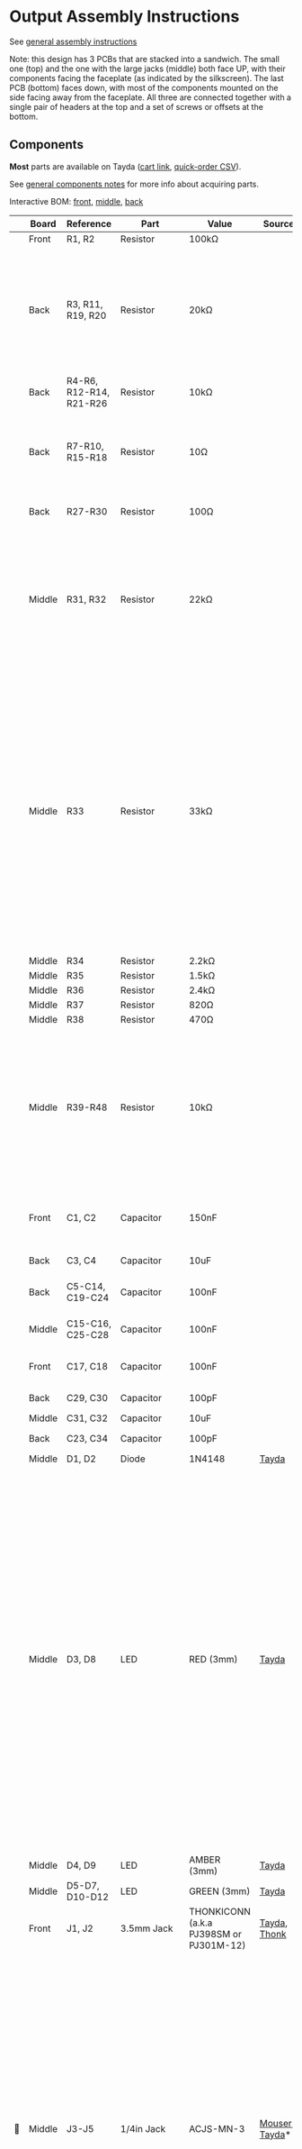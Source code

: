 # Output Assembly Instructions

See [general assembly instructions](https://quinnfreedman.github.io/modular/docs/assembly)

Note: this design has 3 PCBs that are stacked into a sandwich. The small one (top) and the one with the large jacks (middle) both face UP, with their components facing the faceplate (as indicated by the silkscreen). The last PCB (bottom) faces down, with most of the components mounted on the side facing away from the faceplate. All three are connected together with a single pair of headers at the top and a set of screws or offsets at the bottom.

## Components

**Most** parts are available on Tayda ([cart link](https://www.taydaelectronics.com/savecartpro/index/savenewquote/qid/50242216928), [quick-order CSV](https://freemodular.org/modules/Output/fm_output_tayda_bom.csv)).

See [general components notes](https://quinnfreedman.github.io/modular/docs/components) for more info about acquiring parts.

Interactive BOM: [front](https://quinnfreedman.github.io/fm-artifacts/Output/output_pcb_front_interactive_bom.html), [middle](https://quinnfreedman.github.io/fm-artifacts/Output/output_pcb_middle_interactive_bom.html), [back](https://quinnfreedman.github.io/fm-artifacts/Output/output_pcb_back_interactive_bom.html)

|    | Board | Reference               | Part             | Value                                   | Source  | Comment |
| -- | ----- | ----------------------- | ---------------- | --------------------------------------- | ------- | ------- |
|    | Front | R1, R2                  | Resistor         | 100kΩ                                   |         |         |
|    | Back  | R3, R11, R19, R20       | Resistor         | 20kΩ                                    |         | Some of these resistors overlap the mounting holes. I recommend putting in the standoff first and then putting the resistors over/around the bolt head. |
|    | Back  | R4-R6, R12-R14, R21-R26 | Resistor         | 10kΩ                                    |         | See above |
|    | Back  | R7-R10, R15-R18         | Resistor         | 10Ω                                     |         | Adds output impedance to headphone output; protects against shorts when plugging in headphones. |
|    | Back  | R27-R30                 | Resistor         | 100Ω                                    |         | Output impedance for line level output. |
|    | Middle| R31, R32                | Resistor         | 22kΩ                                    |         | Controls the decay of the peak detector display. A lower value will make the display follow the audio signal more closely. A higher value will show signal peaks for longer. 20kΩ is fine here. |
|    | Middle| R33                     | Resistor         | 33kΩ                                    |         | R33-R38 provide the voltage reference for the volume meter. To get an accurate meter, they all must be the exact values given at 1% tolerance. But, if you don't have all the correct values, only the display will be effected; not the audio. Alternatively, if you want to use a different scale for the meters, you could use your own choice of values here. They are arranged as a voltage divider ladder from 12v to 0v. |
|    | Middle| R34                     | Resistor         | 2.2kΩ                                   |         |         |
|    | Middle| R35                     | Resistor         | 1.5kΩ                                   |         |         |
|    | Middle| R36                     | Resistor         | 2.4kΩ                                   |         |         |
|    | Middle| R37                     | Resistor         | 820Ω                                    |         |         |
|    | Middle| R38                     | Resistor         | 470Ω                                    |         |         |
|    | Middle| R39-R48                 | Resistor         | 10kΩ                                    |         | Controls LED brightness for display. Higher values mean dimmer LEDs. Different color LEDs might have slightly different brightnesses, so you might want to experiment tuning these values to make all your LEDs uniform. |
|    | Front | C1, C2                  | Capacitor        | 150nF                                   |         | Combines with R1-R2 to make a high-pass filter for the input. 100nF is fine here too. |
|    | Back  | C3, C4                  | Capacitor        | 10uF                                    |         | Power supply noise filtering capacitors. |
|    | Back  | C5-C14, C19-C24         | Capacitor        | 100nF                                   |         | Power supply noise filtering/decoupling capacitors. |
|    | Middle| C15-C16, C25-C28        | Capacitor        | 100nF                                   |         | Power supply noise filtering/decoupling capacitors. |
|    | Front | C17, C18                | Capacitor        | 100nF                                   |         | Power supply noise filtering/decoupling capacitors. |
|    | Back  | C29, C30                | Capacitor        | 100pF                                   |         | Op-amp feedback stabilizers. |
|    | Middle| C31, C32                | Capacitor        | 10uF                                    |         |         |
|    | Back  | C23, C34                | Capacitor        | 100pF                                   |         | Op-amp feedback stabilizers. |
|    | Middle| D1, D2                  | Diode            | 1N4148                                  | [Tayda](https://www.taydaelectronics.com/1n4148-switching-signal-diode.html) |         |
|    | Middle| D3, D8                  | LED              | RED (3mm)                               | [Tayda](https://www.taydaelectronics.com/leds/round-leds/3mm-leds/led-3mm-red.html) | Must have long enough leads to reach from middle PCB to faceplate (1 inch). When not illuminated, these LEDs are exposed to 12v reverse current. Technically, this is outside the spec of most LEDs and could result in damage to the LED over time. If you are worried about this, you could look for LEDs with high reverse-voltage tolerance, or add a Zener diode or other high reverse voltage diode in series with one of the legs of each LED. But, after testing this design for a while with the cheapest Amazon LEDs, it seems like they were totally unaffected, so I wouldn't worry about it. |
|    | Middle| D4, D9                  | LED              | AMBER (3mm)                             | [Tayda](https://www.taydaelectronics.com/leds/round-leds/3mm-leds/led-3mm-orange.html) | See above |
|    | Middle| D5-D7, D10-D12          | LED              | GREEN (3mm)                             | [Tayda](https://www.taydaelectronics.com/leds/round-leds/3mm-leds/led-3mm-green.html) | See above |
|    | Front | J1, J2                  | 3.5mm Jack       | THONKICONN (a.k.a PJ398SM or PJ301M-12) | [Tayda](https://www.taydaelectronics.com/pj-3001f-3-5-mm-mono-phone-jack.html), [Thonk](https://www.thonk.co.uk/shop/thonkiconn/) | |
| 🔴 | Middle | J3-J5                   | 1/4in Jack       | ACJS-MN-3                               | [Mouser](https://www.mouser.com/ProductDetail/Amphenol-Audio/ACJS-MN-3?qs=c9RBuMmXG6ItVexVLzhiSw%3D%3D), [Tayda](https://www.taydaelectronics.com/hardware/6-35mm-1-4-plugs-jacks/6-35mm-1-4-stereo-phone-jack.html)* | The current version of the PCBs are designed for [ACJS-series](https://www.mouser.com/ProductDetail/Amphenol-Audio/ACJS-MN-3?qs=c9RBuMmXG6ItVexVLzhiSw%3D%3D) jacks. Any of the ACJS-MN-3, ACJS-MN-3S, ACJS-MN-5, ACJS-MV-3, ACJS-MV-3S or ACJS-MV-5 will work. The [PJ-629HAN sold on Tayda](https://www.taydaelectronics.com/hardware/6-35mm-1-4-plugs-jacks/6-35mm-1-4-stereo-phone-jack.html) can work but it isn't an exact fit. The blades are wider so they would need to be snipped/filed in order to fit into the holes in the PCB. I believe the polarity is also reversed (so left and right channels on the headphones would be flipped). I plan to make a future revision updated to use the cheaper Tayda jacks. |
|    | Back  | J6                      | IDC connector    | 2x5                                     | [Tayda](https://www.taydaelectronics.com/10-pin-box-header-connector-2-54mm.html) | Eurorack power header. Can use two rows of male pin headers or a shrouded connector (recommended). |
|    | Back  | J7                      | Unused           | -                                       |         | Expansion connector for future modules. Exposes an AC-coupled and buffered but unscaled copy of the input signal. |
| 🔴 | All   | J11-J23                 | Stacking Pin Headers | 1x10                                | [Tayda](https://www.taydaelectronics.com/stackable-header-10-pins-2-54mm.html), [Amazon (double-sided)](https://www.amazon.com/dp/B0B3XBYL3J), [Amazon (single-sided)](https://www.amazon.com/gp/product/B074HVBTZ4) | All 3 PCBs are connected by a single set of headers. There are a few ways to do this. You could use a stacking male/female header on the middle and use standard male/female headers on the top and bottom, use double-sided male headers on the middle and standard female on the top and bottom, or just use extra-long male headers and solder everything in place. The only thing that matters is that the offset between the front and middle PCBs is the right distance to align the large and small jacks. |
| 🔴 | Front | RV1, RV2                | Potentiometer    | B50kΩ Dual gang                         | [Thonk](https://www.thonk.co.uk/shop/alpha-9mm-pots-dshaft/) | Linear, dual gang. Any value is fine. |
|    | Front | U1                      | Op-amp           | TL072                                   | [Tayda](https://www.taydaelectronics.com/tl072-low-noise-j-fet-dual-op-amp-ic.html), [DigiKey](https://www.digikey.com/en/products/filter/instrumentation-op-amps-buffer-amps/687?s=N4IgjCBcoGwJxVAYygMwIYBsDOBTANCAPZQDaIALGGABxwDsIAuoQA4AuUIAyuwE4BLAHYBzEAF9CAWgTQQKSPwCuBYmXDNJIKQCZE8qMtUlI5AKwhCCJuK17TIdpgAM9PSxAx9AgCZcpYM4QbJyQIJaOAJ6suFzo2Ci2QA) | |
|    | Back  | U2, U7                  | Op-amp           | TL074                                   | [Tayda](https://www.taydaelectronics.com/tl074-quad-operational-amplifier-j-fet-pdip-14-tl074cn.html), [DigiKey](https://www.digikey.com/en/products/detail/texas-instruments/TL074BCN/378416) | |
|    | Back  | U3-U6, U8-U9            | Op-amp           | NE5532P                                 | [Tayda](https://www.taydaelectronics.com/ne5532-5532-ic-dual-low-noise-op-amp.html), [Mouser](https://www.mouser.com/ProductDetail/595-NE5532P) | The NE5532P is a low-noise, high output-drive Op-amp, used here for driving the headphones and line outputs. The NE5532AP is an extra low-noise version, although it's probably not worth the cost. The SA5532 is identical except it has a higher temperature range, which isn't necessary. If you have a particular op-amp you prefer, you can use it here instead (as long as it follows the standard TL072-style pinout). A TL072 should work fine too, although it might not have the best distortion characteristics or lifespan depending on what load you are hooking it up to. U5 and U6 are connected in parallel for extra driving power and distortion resistance on the headphone output. You can just leave them out if you don't need the extra power. |
|    | Middle| U10-U12                 | Op-amp           | TL074                                   | [Tayda](https://www.taydaelectronics.com/tl074-quad-operational-amplifier-j-fet-pdip-14-tl074cn.html), [DigiKey](https://www.digikey.com/en/products/detail/texas-instruments/TL074BCN/378416) | |

🔴 = Missing from Tayda BoM
